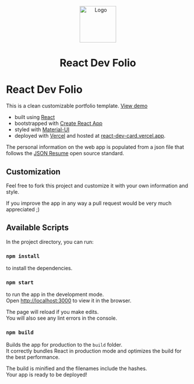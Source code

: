 <div align="center">
  <img alt="Logo" src="https://semantic-ui.com/images/avatar2/large/mark.png" width="100" />
</div>
<h1 align="center">
  React Dev Folio
</h1>

# React Dev Folio

This is a clean customizable portfolio template. [View demo](https://react-dev-card.vercel.app)

* built using [React](https://reactjs.org/)
* bootstrapped with [Create React App](https://github.com/facebook/create-react-app)
* styled with [Material-UI](https://material-ui.com/)
* deployed with [Vercel](vercel.com) and hosted at [react-dev-card.vercel.app](https://react-dev-card.vercel.app).

The personal information on the web app is populated from a json file that follows the [JSON Resume](https://jsonresume.org/) open source standard.

## Customization

Feel free to fork this project and customize it with your own information and style.

If you improve the app in any way a pull request would be very much appreciated ;)

## Available Scripts

In the project directory, you can run:

### `npm install`

to install the dependencies.

### `npm start`

to run the app in the development mode.<br />
Open [http://localhost:3000](http://localhost:3000) to view it in the browser.

The page will reload if you make edits.<br />
You will also see any lint errors in the console.

### `npm build`

Builds the app for production to the `build` folder.<br />
It correctly bundles React in production mode and optimizes the build for the best performance.

The build is minified and the filenames include the hashes.<br />
Your app is ready to be deployed!

